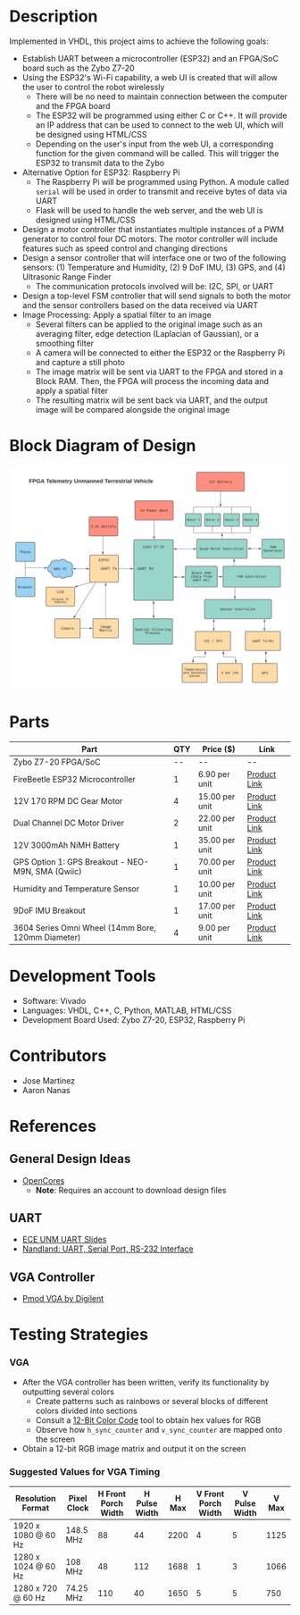 # Description
Implemented in VHDL, this project aims to achieve the following goals:
- Establish UART between a microcontroller (ESP32) and an FPGA/SoC board such as the Zybo Z7-20
- Using the ESP32's Wi-Fi capability, a web UI is created that will allow the user to control the robot wirelessly
    - There will be no need to maintain connection between the computer and the FPGA board
    - The ESP32 will be programmed using either C or C++. It will provide an IP address that can be used to connect to the web UI, which will be designed using HTML/CSS
    - Depending on the user's input from the web UI, a corresponding function for the given command will be called. This will trigger the ESP32 to transmit data to the Zybo
- Alternative Option for ESP32: Raspberry Pi
    - The Raspberry Pi will be programmed using Python. A module called `serial` will be used in order to transmit and receive bytes of data via UART
    - Flask will be used to handle the web server, and the web UI is designed using HTML/CSS
- Design a motor controller that instantiates multiple instances of a PWM generator to control four DC motors. The motor controller will include features such as speed control and changing directions
- Design a sensor controller that will interface one or two of the following sensors: (1) Temperature and Humidity, (2) 9 DoF IMU, (3) GPS, and (4) Ultrasonic Range Finder
    - The communication protocols involved will be: I2C, SPI, or UART
- Design a top-level FSM controller that will send signals to both the motor and the sensor controllers based on the data received via UART
- Image Processing: Apply a spatial filter to an image
    - Several filters can be applied to the original image such as an averaging filter, edge detection (Laplacian of Gaussian), or a smoothing filter
    - A camera will be connected to either the ESP32 or the Raspberry Pi and capture a still photo
    - The image matrix will be sent via UART to the FPGA and stored in a Block RAM. Then, the FPGA will process the incoming data and apply a spatial filter
    - The resulting matrix will be sent back via UART, and the output image will be compared alongside the original image

# Block Diagram of Design
![Block Diagram](./screenshots/updated-fpga-telemetry-block-diagram.png)

# Parts
| Part | QTY | Price ($) | Link |
| --- | --- | --- | --- |
| Zybo Z7-20 FPGA/SoC | -- | -- | --
| FireBeetle ESP32 Microcontroller | 1 | 6.90 per unit | [Product Link](https://www.dfrobot.com/product-1590.html)
| 12V 170 RPM DC Gear Motor | 4 | 15.00 per unit | [Product Link](https://www.servocity.com/170-rpm-econ-gear-motor/)
| Dual Channel DC Motor Driver | 2 | 22.00 per unit | [Product Link](https://www.robotshop.com/en/cytron-10a-5-30v-dual-channel-dc-motor-driver.html)
| 12V 3000mAh NiMH Battery | 1 | 35.00 per unit | [Product Link](https://www.servocity.com/nimh-battery-12v-3000mah-xt30-connector-mh-fc-20a-fuse-12-20/)
| GPS Option 1: GPS Breakout - NEO-M9N, SMA (Qwiic) | 1 | 70.00 per unit | [Product Link](https://www.sparkfun.com/products/17285)
| Humidity and Temperature Sensor | 1 | 10.00 per unit | [Product Link](https://www.sparkfun.com/products/13763)
| 9DoF IMU Breakout | 1 | 17.00 per unit | [Product Link](https://www.amazon.com/SparkFun-Breakout-ICM-20948-connection-Accelerometer-Magnetometer/dp/B07VNV3WKL/)
| 3604 Series Omni Wheel (14mm Bore, 120mm Diameter) | 4 | 9.00 per unit | [Product Link](https://www.servocity.com/3604-series-omni-wheel-14mm-bore-120mm-diameter/)

# Development Tools
* Software: Vivado
* Languages: VHDL, C++, C, Python, MATLAB, HTML/CSS
* Development Board Used: Zybo Z7-20, ESP32, Raspberry Pi

# Contributors
* Jose Martinez
* Aaron Nanas

# References
## General Design Ideas
- [OpenCores](https://opencores.org/projects)
    - **Note**: Requires an account to download design files
## UART
- [ECE UNM UART Slides](http://ece-research.unm.edu/jimp/vhdl_fpgas/slides/UART.pdf)
- [Nandland: UART, Serial Port, RS-232 Interface](https://www.nandland.com/vhdl/modules/module-uart-serial-port-rs232.html)

## VGA Controller
- [Pmod VGA by Digilent](https://digilent.com/reference/pmod/pmodvga/start?redirect=1)

# Testing Strategies
### VGA
- After the VGA controller has been written, verify its functionality by outputting several colors
    - Create patterns such as rainbows or several blocks of different colors divided into sections
    - Consult a [12-Bit Color Code](https://rangevoting.org/ColorCode2.html) tool to obtain hex values for RGB
    - Observe how `h_sync_counter` and `v_sync_counter` are mapped onto the screen
- Obtain a 12-bit RGB image matrix and output it on the screen

### Suggested Values for VGA Timing

| Resolution Format | Pixel Clock | H Front Porch Width | H Pulse Width | H Max | V Front Porch Width | V Pulse Width | V Max |
| --- | --- | --- | --- | --- | --- | --- | --- |
| 1920 x 1080 @ 60 Hz | 148.5 MHz | 88 | 44 | 2200 | 4 | 5 | 1125 |
| 1280 x 1024 @ 60 Hz | 108 MHz | 48 | 112 | 1688 | 1 | 3 | 1066 |
| 1280 x 720 @ 60 Hz | 74.25 MHz | 110 | 40 | 1650 | 5 | 5 | 750 |